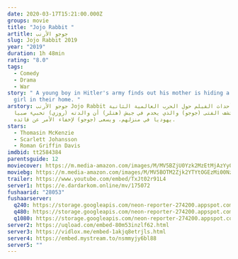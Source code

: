 ```yaml
---
date: 2020-03-17T15:21:00.000Z
groups: movie
title: "Jojo Rabbit "
artitle: جوجو اﻷرنب
slug: Jojo Rabbit 2019
year: "2019"
duration: 1h 48min
rating: "8.0"
tags:
  - Comedy
  - Drama
  - War
story: " A young boy in Hitler's army finds out his mother is hiding a Jewish
  girl in their home. "
arstory: جوجو اﻷرنب Jojo Rabbit تدور أحداث الفيلم حول الحرب العالمية الثانية،
  حيث يكتشف الفتى (جوجو) والذي يخدم في جيش (هتلر) أن والدته (روزي) تخبيء صبيا
  يهوديا في منزلهم، ويسعى (جوجو) لإخفاء الأمر عن قائده.
stars:
  - Thomasin McKenzie
  - Scarlett Johansson
  - Roman Griffin Davis
imdbid: tt2584384
parentsguide: 12
moviecover: https://m.media-amazon.com/images/M/MV5BZjU0Yzk2MzEtMjAzYy00MzY0LTg2YmItM2RkNzdkY2ZhN2JkXkEyXkFqcGdeQXVyNDg4NjY5OTQ@._V1_UX182_CR0,0,182,268_AL_.jpg
moviebg: https://m.media-amazon.com/images/M/MV5BOTM2Zjk2YTYtOGEzMi00Nzk2LTk0YzAtMTdlMWMyODkwODczXkEyXkFqcGdeQXVyNzI1NzMxNzM@._V1_.jpg
trailer: https://www.youtube.com/embed/TxJt02r91L4
server1: https://e.dardarkom.online/mv/175072
fushaarid: "28053"
fushaarserver:
  q240: https://storage.googleapis.com/neon-reporter-274200.appspot.com/fushaar/media/28053/28053-240p.mp4
  q480: https://storage.googleapis.com/neon-reporter-274200.appspot.com/fushaar/media/28053/28053-480p.mp4
  q1080: https://storage.googleapis.com/neon-reporter-274200.appspot.com/fushaar/media/28053/28053.mp4
server2: https://uqload.com/embed-80m53inzlf62.html
server3: https://vidlox.me/embed-1akjq8etrjls.html
server4: https://embed.mystream.to/nsmmyjy6bl88
server5: ""
---
```

